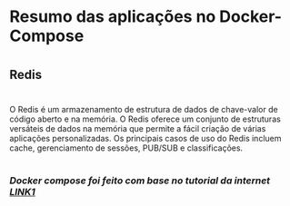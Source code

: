 # Resumo das aplicações no Docker-Compose

#
## Redis
#

O Redis é um armazenamento de estrutura de dados de chave-valor de código aberto e na memória. O Redis oferece um conjunto de estruturas versáteis de dados na memória que permite a fácil criação de várias aplicações personalizadas. Os principais casos de uso do Redis incluem cache, gerenciamento de sessões, PUB/SUB e classificações.


#
### *Docker compose foi feito com base no tutorial da internet [LINK1](https://renatogroffe.medium.com/docker-dica-r%C3%A1pida-criando-uma-inst%C3%A2ncia-do-redis-via-docker-compose-961c7eca5255)*
#



